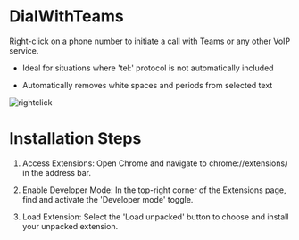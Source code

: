 # DialWithTeams

Right-click on a phone number to initiate a call with Teams or any other VoIP service.

- Ideal for situations where 'tel:' protocol is not automatically included

- Automatically removes white spaces and periods from selected text

  
![rightclick](https://github.com/DHCPizza/DialWithTeams/assets/59972478/367d13c4-bd8a-4e98-b038-bc185e3de26e)



# Installation Steps
1. Access Extensions: Open Chrome and navigate to chrome://extensions/ in the address bar.

2. Enable Developer Mode: In the top-right corner of the Extensions page, find and activate the 'Developer mode' toggle.

3. Load Extension: Select the 'Load unpacked' button to choose and install your unpacked extension.
